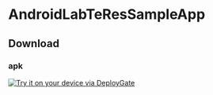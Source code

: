 # AndroidLabTeResSampleApp

## Download
### apk
[<img src="https://dply.me/j8zsau/button/large" alt="Try it on your device via DeployGate">](https://dply.me/j8zsau#install)
